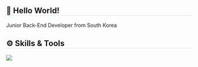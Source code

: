 <h2 style="border-bottom: 1px solid #d8dee4;">👋 Hello World!</h2>
Junior Back-End Developer from South Korea
<h2 style="border-bottom: 1px solid #d8dee4;">⚙️ Skills & Tools</h2>
<p align="left">
  <a href="https://skillicons.dev">
    <img src="https://skillicons.dev/icons?i=java,spring,html,css,js,git,eclipse,maven,gradle,mysql&perline=5" />
  </a>
</p>
